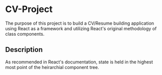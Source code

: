 # CV-Project

The purpose of this project is to build a CV/Resume building application using React as a framework and utilizing React's original methodology of class components.

## Description

As recommended in React's documentation, state is held in the highest most point of the heirarchial component tree.
